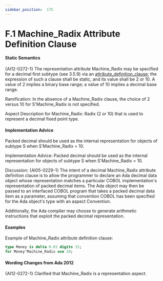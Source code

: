 ```yaml
---
sidebar_position:  175
---
```


# F.1  Machine_Radix Attribute Definition Clause


#### Static Semantics

{AI12-0272-1} The representation attribute Machine_Radix may be specified for a decimal first subtype (see 3.5.9) via an [attribute_definition_clause](./AA-13.3#S0349); the expression of such a clause shall be static, and its value shall be 2 or 10. A value of 2 implies a binary base range; a value of 10 implies a decimal base range. 

Ramification: In the absence of a Machine_Radix clause, the choice of 2 versus 10 for S'Machine_Radix is not specified. 

Aspect Description for Machine_Radix: Radix (2 or 10) that is used to represent a decimal fixed point type.


#### Implementation Advice

Packed decimal should be used as the internal representation for objects of subtype S when S'Machine_Radix = 10. 

Implementation Advice: Packed decimal should be used as the internal representation for objects of subtype S when S'Machine_Radix = 10.

Discussion: {AI05-0229-1} The intent of a decimal Machine_Radix attribute definition clause is to allow the programmer to declare an Ada decimal data object whose representation matches a particular COBOL implementation's representation of packed decimal items. The Ada object may then be passed to an interfaced COBOL program that takes a packed decimal data item as a parameter, assuming that convention COBOL has been specified for the Ada object's type with an aspect Convention.

Additionally, the Ada compiler may choose to generate arithmetic instructions that exploit the packed decimal representation.


#### Examples

Example of Machine_Radix attribute definition clause: 

```ada
type Money is delta 0.01 digits 15;
for Money'Machine_Radix use 10;

```


#### Wording Changes from Ada 2012

{AI12-0272-1} Clarified that Machine_Radix is a representation aspect. 

